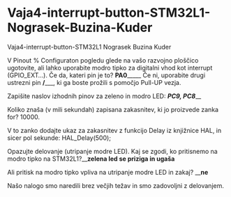 # Vaja4-interrupt-button-STM32L1-Nograsek-Buzina-Kuder
Vaja4-interrupt-button-STM32L1 Nograsek Buzina Kuder

V Pinout % Configuraton pogledu glede na vašo razvojno ploščico ugotovite, ali lahko uporabite modro tipko za digitalni vhod kot interrupt (GPIO_EXT…). Če da, kateri pin je to? ____PA0_________
Če ni, uporabite drugi ustrezni pin __/_____, ki ga boste prožili s pomočjo Pull-UP vezja. 

Zapišite naslov izhodnih pinov za zeleno in modro LED: _____PC9, PC8_______

Koliko znaša (v mili sekundah) zapisana zakasnitev, ki jo proizvede zanka for? 10000.

V to zanko dodajte ukaz za zakasnitev z funkcijo Delay iz knjižnice HAL, in sicer pol sekunde: HAL_Delay(500);

Opazujte delovanje (utripanje modre LED). Kaj se zgodi, ko pritisnemo na modro tipko na STM32L1?__________zelena led se priziga in ugaša________

Ali pritisk na modro tipko vpliva na utripanje modre LED in zakaj? ____ne__


Našo nalogo smo naredili brez večjih težav in smo zadovoljni z delovanjem.
